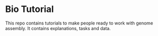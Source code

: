 # Bio Tutorial

This repo contains tutorials to make people ready to work with genome assembly. It contains explanations, tasks and data.
